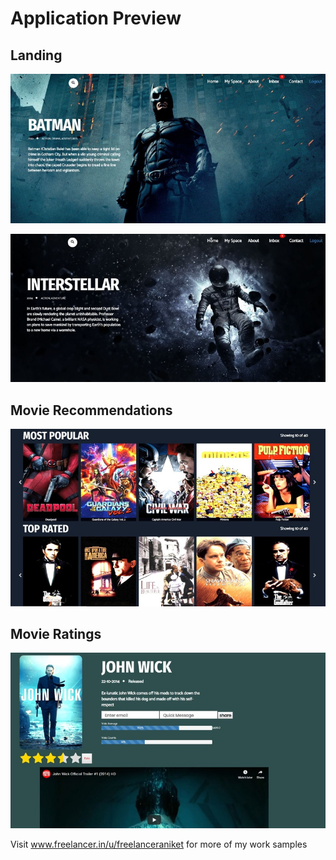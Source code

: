 <h1>Application Preview</h1>

<h2>Landing</h2>

<img src="screens/ad1813.jpg">

![](screens/cc123d.jpg)

<h2>Movie Recommendations</h2>

<img src="screens/95b8b9.jpg">
<h2>Movie Ratings</h2> 

<img src="screens/676356.jpg">

<p>Visit <a href="www.freelancer.in/u/freelanceraniket">www.freelancer.in/u/freelanceraniket</a> for more of my work samples</p>


